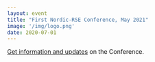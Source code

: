 ```yaml
---
layout: event
title: "First Nordic-RSE Conference, May 2021"
image: '/img/logo.png'
date: 2020-07-01
---
```



[Get information and updates](/conference/) on the Conference.

